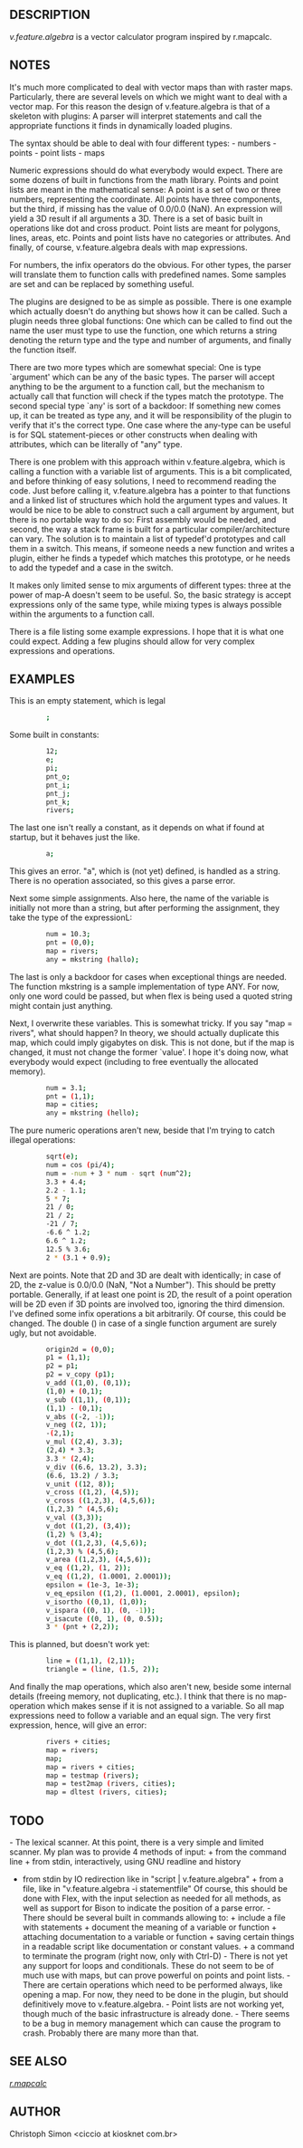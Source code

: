 ## DESCRIPTION

*v.feature.algebra* is a vector calculator program inspired by
r.mapcalc.

## NOTES

It's much more complicated to deal with vector maps than with raster
maps. Particularly, there are several levels on which we might want to
deal with a vector map. For this reason the design of v.feature.algebra
is that of a skeleton with plugins: A parser will interpret statements
and call the appropriate functions it finds in dynamically loaded
plugins.

The syntax should be able to deal with four different types: - numbers -
points - point lists - maps

Numeric expressions should do what everybody would expect. There are
some dozens of built in functions from the math library. Points and
point lists are meant in the mathematical sense: A point is a set of two
or three numbers, representing the coordinate. All points have three
components, but the third, if missing has the value of 0.0/0.0 (NaN). An
expression will yield a 3D result if all arguments a 3D. There is a set
of basic built in operations like dot and cross product. Point lists are
meant for polygons, lines, areas, etc. Points and point lists have no
categories or attributes. And finally, of course, v.feature.algebra
deals with map expressions.

For numbers, the infix operators do the obvious. For other types, the
parser will translate them to function calls with predefined names. Some
samples are set and can be replaced by something useful.

The plugins are designed to be as simple as possible. There is one
example which actually doesn't do anything but shows how it can be
called. Such a plugin needs three global functions: One which can be
called to find out the name the user must type to use the function, one
which returns a string denoting the return type and the type and number
of arguments, and finally the function itself.

There are two more types which are somewhat special: One is type
\`argument' which can be any of the basic types. The parser will accept
anything to be the argument to a function call, but the mechanism to
actually call that function will check if the types match the prototype.
The second special type \`any' is sort of a backdoor: If something new
comes up, it can be treated as type any, and it will be responsibility
of the plugin to verify that it's the correct type. One case where the
any-type can be useful is for SQL statement-pieces or other constructs
when dealing with attributes, which can be literally of "any" type.

There is one problem with this approach within v.feature.algebra, which
is calling a function with a variable list of arguments. This is a bit
complicated, and before thinking of easy solutions, I need to recommend
reading the code. Just before calling it, v.feature.algebra has a
pointer to that functions and a linked list of structures which hold the
argument types and values. It would be nice to be able to construct such
a call argument by argument, but there is no portable way to do so:
First assembly would be needed, and second, the way a stack frame is
built for a particular compiler/architecture can vary. The solution is
to maintain a list of typedef'd prototypes and call them in a switch.
This means, if someone needs a new function and writes a plugin, either
he finds a typedef which matches this prototype, or he needs to add the
typedef and a case in the switch.

It makes only limited sense to mix arguments of different types: three
at the power of map-A doesn't seem to be useful. So, the basic strategy
is accept expressions only of the same type, while mixing types is
always possible within the arguments to a function call.

There is a file listing some example expressions. I hope that it is what
one could expect. Adding a few plugins should allow for very complex
expressions and operations.

## EXAMPLES

This is an empty statement, which is legal

```sh
         ;
```

Some built in constants:

```sh
         12;
         e;
         pi;
         pnt_o;
         pnt_i;
         pnt_j;
         pnt_k;
         rivers;
```

The last one isn't really a constant, as it depends on what if found at
startup, but it behaves just the like.

```sh
         a;
```

This gives an error. "a", which is (not yet) defined, is handled as a
string. There is no operation associated, so this gives a parse error.

Next some simple assignments. Also here, the name of the variable is
initially not more than a string, but after performing the assignment,
they take the type of the expressionL:

```sh
         num = 10.3;
         pnt = (0,0);
         map = rivers;
         any = mkstring (hallo);
```

The last is only a backdoor for cases when exceptional things are
needed. The function mkstring is a sample implementation of type ANY.
For now, only one word could be passed, but when flex is being used a
quoted string might contain just anything.

Next, I overwrite these variables. This is somewhat tricky. If you say
"map = rivers", what should happen? In theory, we should actually
duplicate this map, which could imply gigabytes on disk. This is not
done, but if the map is changed, it must not change the former \`value'.
I hope it's doing now, what everybody would expect (including to free
eventually the allocated memory).

```sh
         num = 3.1;
         pnt = (1,1);
         map = cities;
         any = mkstring (hello);
```

The pure numeric operations aren't new, beside that I'm trying to catch
illegal operations:

```sh
         sqrt(e);
         num = cos (pi/4);
         num = -num + 3 * num - sqrt (num^2);
         3.3 + 4.4;
         2.2 - 1.1;
         5 * 7;
         21 / 0;
         21 / 2;
         -21 / 7;
         -6.6 ^ 1.2;
         6.6 ^ 1.2;
         12.5 % 3.6;
         2 * (3.1 + 0.9);
```

Next are points. Note that 2D and 3D are dealt with identically; in case
of 2D, the z-value is 0.0/0.0 (NaN, "Not a Number"). This should be
pretty portable. Generally, if at least one point is 2D, the result of a
point operation will be 2D even if 3D points are involved too, ignoring
the third dimension. I've defined some infix operations a bit
arbitrarily. Of course, this could be changed. The double () in case of
a single function argument are surely ugly, but not avoidable.

```sh
         origin2d = (0,0);
         p1 = (1,1);
         p2 = p1;
         p2 = v_copy (p1);
         v_add ((1,0), (0,1));
         (1,0) + (0,1);
         v_sub ((1,1), (0,1));
         (1,1) - (0,1);
         v_abs ((-2, -1));
         v_neg ((2, 1));
         -(2,1);
         v_mul ((2,4), 3.3);
         (2,4) * 3.3;
         3.3 * (2,4);
         v_div ((6.6, 13.2), 3.3);
         (6.6, 13.2) / 3.3;
         v_unit ((12, 8));
         v_cross ((1,2), (4,5));
         v_cross ((1,2,3), (4,5,6));
         (1,2,3) ^ (4,5,6);
         v_val ((3,3));
         v_dot ((1,2), (3,4));
         (1,2) % (3,4);
         v_dot ((1,2,3), (4,5,6));
         (1,2,3) % (4,5,6);
         v_area ((1,2,3), (4,5,6));
         v_eq ((1,2), (1, 2));
         v_eq ((1,2), (1.0001, 2.0001));
         epsilon = (1e-3, 1e-3);
         v_eq_epsilon ((1,2), (1.0001, 2.0001), epsilon);
         v_isortho ((0,1), (1,0));
         v_ispara ((0, 1), (0, -1));
         v_isacute ((0, 1), (0, 0.5));
         3 * (pnt + (2,2));
```

This is planned, but doesn't work yet:

```sh
         line = ((1,1), (2,1));
         triangle = (line, (1.5, 2));
```

And finally the map operations, which also aren't new, beside some
internal details (freeing memory, not duplicating, etc.). I think that
there is no map-operation which makes sense if it is not assigned to a
variable. So all map expressions need to follow a variable and an equal
sign. The very first expression, hence, will give an error:

```sh
         rivers + cities;
         map = rivers;
         map;
         map = rivers + cities;
         map = testmap (rivers);
         map = test2map (rivers, cities);
         map = dltest (rivers, cities);
```

## TODO

\- The lexical scanner. At this point, there is a very simple and
limited scanner. My plan was to provide 4 methods of input: + from the
command line + from stdin, interactively, using GNU readline and history

+ from stdin by IO redirection like in "script | v.feature.algebra" +
from a file, like in "v.feature.algebra -i statementfile" Of course,
this should be done with Flex, with the input selection as needed for
all methods, as well as support for Bison to indicate the position of a
parse error. - There should be several built in commands allowing to: +
include a file with statements + document the meaning of a variable or
function + attaching documentation to a variable or function + saving
certain things in a readable script like documentation or constant
values. + a command to terminate the program (right now, only with
Ctrl-D) - There is not yet any support for loops and conditionals. These
do not seem to be of much use with maps, but can prove powerful on
points and point lists. - There are certain operations which need to be
performed always, like opening a map. For now, they need to be done in
the plugin, but should definitively move to v.feature.algebra. - Point
lists are not working yet, though much of the basic infrastructure is
already done. - There seems to be a bug in memory management which can
cause the program to crash. Probably there are many more than that.

## SEE ALSO

*[r.mapcalc](https://grass.osgeo.org/grass-stable/manuals/r.mapcalc.html)*

## AUTHOR

Christoph Simon \<ciccio at kiosknet com.br\>

